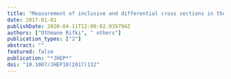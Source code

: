 ```yaml
---
title: "Measurement of inclusive and differential cross sections in the $H i̊ghtarrow ZZ^* g̊htarrow 4ell$ decay channel in $pp$ collisions at $sqrts=13$ TeV with the ATLAS detector"
date: 2017-01-01
publishDate: 2020-04-11T12:00:02.939794Z
authors: ["Othmane Rifki", " others"]
publication_types: ["2"]
abstract: ""
featured: false
publication: "*JHEP*"
doi: "10.1007/JHEP10(2017)132"
---
```


